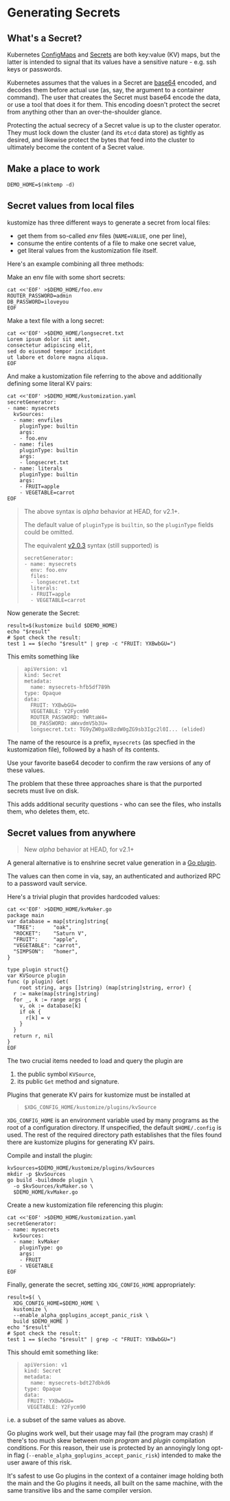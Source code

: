 [Secrets]: https://kubernetes.io/docs/reference/generated/kubernetes-api/v1.13/#secret-v1-core
[ConfigMaps]: https://kubernetes.io/docs/reference/generated/kubernetes-api/v1.13/#configmap-v1-core
[base64]: https://tools.ietf.org/html/rfc4648#section-4
[Go plugin]: https://golang.org/pkg/plugin
[v2.0.3]: https://github.com/kubernetes-sigs/kustomize/releases/tag/v2.0.3

# Generating Secrets

## What's a Secret?

Kubernetes [ConfigMaps] and [Secrets] are both
key:value (KV) maps, but the latter is intended to
signal that its values have a sensitive nature -
e.g. ssh keys or passwords.

Kubernetes assumes that the values in a Secret are
[base64] encoded, and decodes them before actual
use (as, say, the argument to a container
command).  The user that creates the Secret must
base64 encode the data, or use a tool that does it
for them.  This encoding doesn't protect the
secret from anything other than an
over-the-shoulder glance.

Protecting the actual secrecy of a Secret value is
up to the cluster operator. They must lock down
the cluster (and its `etcd` data store) as tightly
as desired, and likewise protect the bytes that
feed into the cluster to ultimately become the
content of a Secret value.

## Make a place to work

<!-- @establishBase @test -->
```
DEMO_HOME=$(mktemp -d)
```

## Secret values from local files

kustomize has three different ways to generate a secret
from local files:

 * get them from so-called _env_ files (`NAME=VALUE`, one per line),
 * consume the entire contents of a file to make one secret value,
 * get literal values from the kustomization file itself.
 
Here's an example combining all three methods:

Make an env file with some short secrets:

<!-- @makeEnvFile @test -->
```
cat <<'EOF' >$DEMO_HOME/foo.env
ROUTER_PASSWORD=admin
DB_PASSWORD=iloveyou
EOF
```

Make a text file with a long secret:

<!-- @makeLongSecretFile @test -->
```
cat <<'EOF' >$DEMO_HOME/longsecret.txt
Lorem ipsum dolor sit amet,
consectetur adipiscing elit,
sed do eiusmod tempor incididunt
ut labore et dolore magna aliqua.
EOF
```

And make a kustomization file referring to the
above and additionally defining some literal KV
pairs:

<!-- @makeKustomization1 @test -->
```
cat <<'EOF' >$DEMO_HOME/kustomization.yaml
secretGenerator:
- name: mysecrets
  kvSources:
  - name: envfiles
    pluginType: builtin
    args:
    - foo.env
  - name: files
    pluginType: builtin 
    args:
    - longsecret.txt
  - name: literals
    pluginType: builtin
    args:
    - FRUIT=apple
    - VEGETABLE=carrot
EOF
```

> The above syntax is _alpha_ behavior at HEAD, for v2.1+.
>
> The default value of `pluginType` is `builtin`, so the
> `pluginType` fields could be omitted.
>
> The equivalent [v2.0.3] syntax (still supported) is
> ```
> secretGenerator:
> - name: mysecrets
>   env: foo.env
>   files:
>   - longsecret.txt
>   literals:
>   - FRUIT=apple
>   - VEGETABLE=carrot
> ```

Now generate the Secret:

<!-- @build1 @test -->
```
result=$(kustomize build $DEMO_HOME)
echo "$result"
# Spot check the result:
test 1 == $(echo "$result" | grep -c "FRUIT: YXBwbGU=")
```

This emits something like

> ```
> apiVersion: v1
> kind: Secret
> metadata:
>   name: mysecrets-hfb5df789h
> type: Opaque
> data:
>   FRUIT: YXBwbGU=
>   VEGETABLE: Y2Fycm90
>   ROUTER_PASSWORD: YWRtaW4=
>   DB_PASSWORD: aWxvdmV5b3U=
>   longsecret.txt: TG9yZW0gaXBzdW0gZG9sb3Igc2l0I... (elided)
> ```

The name of the resource is a prefix, `mysecrets`
(as specfied in the kustomization file), followed
by a hash of its contents.

Use your favorite base64 decoder to confirm the raw
versions of any of these values.

The problem that these three approaches share is
that the purported secrets must live on disk.

This adds additional security questions - who can
see the files, who installs them, who deletes
them, etc.


## Secret values from anywhere

> New _alpha_ behavior at HEAD, for v2.1+

A general alternative is to enshrine secret
value generation in a [Go plugin].

The values can then come in via, say, an
authenticated and authorized RPC to a password
vault service.

Here's a trivial plugin that provides
hardcoded values:

<!-- @makePlugin @test -->
```
cat <<'EOF' >$DEMO_HOME/kvMaker.go
package main
var database = map[string]string{
  "TREE":      "oak",
  "ROCKET":    "Saturn V",
  "FRUIT":     "apple",
  "VEGETABLE": "carrot",
  "SIMPSON":   "homer",
}

type plugin struct{}
var KVSource plugin
func (p plugin) Get(
    root string, args []string) (map[string]string, error) {
  r := make(map[string]string)
  for _, k := range args {
    v, ok := database[k]
    if ok {
      r[k] = v
    }
  }
  return r, nil
}
EOF
```


The two crucial items needed to
load and query the plugin are
 1) the public symbol `KVSource`,
 1) its public `Get` method and signature.

Plugins that generate KV pairs for kustomize
must be installed at

> ```
> $XDG_CONFIG_HOME/kustomize/plugins/kvSource
> ```

`XDG_CONFIG_HOME` is an environment variable
used by many programs as the root of a
configuration directory.  If unspecified, the
default `$HOME/.config` is used.  The rest of
the required directory path establishes that
the files found there are kustomize plugins
for generating KV pairs.

Compile and install the plugin:

<!-- @compilePlugin @test -->
```
kvSources=$DEMO_HOME/kustomize/plugins/kvSources
mkdir -p $kvSources
go build -buildmode plugin \
  -o $kvSources/kvMaker.so \
  $DEMO_HOME/kvMaker.go
```

Create a new kustomization file
referencing this plugin:

<!-- @makeKustomization2 @test -->
```
cat <<'EOF' >$DEMO_HOME/kustomization.yaml
secretGenerator:
- name: mysecrets
  kvSources:
  - name: kvMaker
    pluginType: go
    args:
    - FRUIT
    - VEGETABLE
EOF
```

Finally, generate the secret, setting
`XDG_CONFIG_HOME` appropriately:

<!-- @build2 @test -->
```
result=$( \
  XDG_CONFIG_HOME=$DEMO_HOME \
  kustomize \
  --enable_alpha_goplugins_accept_panic_risk \
  build $DEMO_HOME )
echo "$result"
# Spot check the result:
test 1 == $(echo "$result" | grep -c "FRUIT: YXBwbGU=")
```

This should emit something like:

> ```
> apiVersion: v1
> kind: Secret
> metadata:
>   name: mysecrets-bdt27dbkd6
> type: Opaque
> data:
>  FRUIT: YXBwbGU=
>  VEGETABLE: Y2Fycm90
> ```

i.e. a subset of the same values as above.

Go plugins work well, but their usage may
fail (the program may crash) if there's
too much skew between _main program_ and
_plugin_ compilation conditions.  For
this reason, their use is protected by an
annoyingly long opt-in flag
(`--enable_alpha_goplugins_accept_panic_risk`)
intended to make the user aware of this risk.

It's safest to use Go plugins in the
context of a container image holding both
the main and the Go plugins it needs, all built
on the same machine, with the same transitive
libs and the same compiler version.

